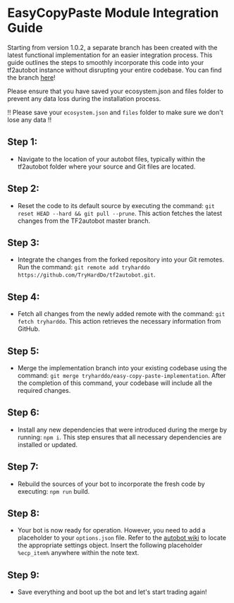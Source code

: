 # EasyCopyPaste Module Integration Guide

Starting from version 1.0.2, a separate branch has been created with the latest functional implementation for an easier integration process. This guide outlines the steps to smoothly incorporate this code into your tf2autobot instance without disrupting your entire codebase. You can find the branch [here](https://github.com/TryHardDo/tf2autobot/tree/easy-copy-paste-implementation)!

Please ensure that you have saved your ecosystem.json and files folder to prevent any data loss during the installation process.

‼️ Please save your `ecosystem.json` and `files` folder to make sure we don't lose any data ‼️

## Step 1:
- Navigate to the location of your autobot files, typically within the tf2autobot folder where your source and Git files are located.

## Step 2:
- Reset the code to its default source by executing the command: `git reset HEAD --hard && git pull --prune`. This action fetches the latest changes from the TF2autobot master branch.

## Step 3:
- Integrate the changes from the forked repository into your Git remotes. Run the command: `git remote add tryharddo https://github.com/TryHardDo/tf2autobot.git`.

## Step 4:
- Fetch all changes from the newly added remote with the command: `git fetch tryharddo`. This action retrieves the necessary information from GitHub.

## Step 5:
- Merge the implementation branch into your existing codebase using the command: `git merge tryharddo/easy-copy-paste-implementation`. After the completion of this command, your codebase will include all the required changes.

## Step 6:
- Install any new dependencies that were introduced during the merge by running: `npm i`. This step ensures that all necessary dependencies are installed or updated.

## Step 7:
- Rebuild the sources of your bot to incorporate the fresh code by executing: `npm run` build.

## Step 8:
- Your bot is now ready for operation. However, you need to add a placeholder to your `options.json` file. Refer to the [autobot wiki](https://github.com/TF2Autobot/tf2autobot/wiki/Configure-your-options.json-file#-listing-note-settings-) to locate the appropriate settings object. Insert the following placeholder `%ecp_item%` anywhere within the note text.

## Step 9:
- Save everything and boot up the bot and let's start trading again!

